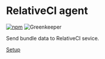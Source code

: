 # RelativeCI agent

[![npm](https://img.shields.io/npm/v/@relative-ci/agent.svg)](https://www.npmjs.com/package/@relative-ci/agent) ![Greenkeeper](https://badges.greenkeeper.io/relative-ci/agent.svg)

Send bundle data to RelativeCI sevice.

[Setup](https://relative-ci.com/documentation/setup)
